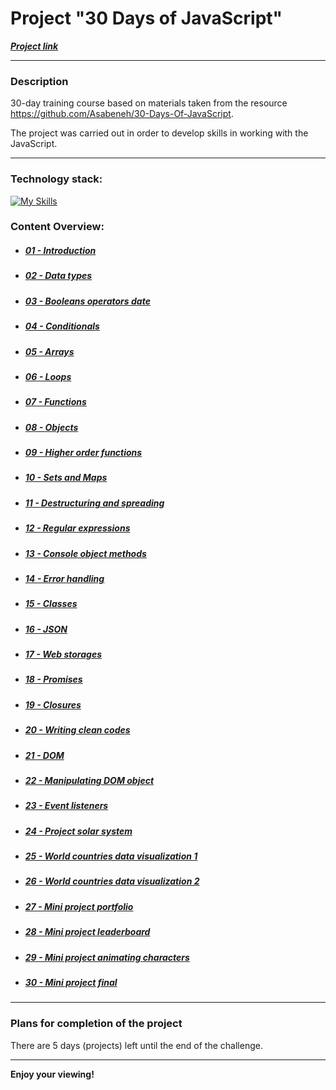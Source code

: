 # Project "30 Days of JavaScript"
***[Project link](https://loner789.github.io/30-days-of-js)***
___
### Description
30-day training course based on materials taken from the resource https://github.com/Asabeneh/30-Days-Of-JavaScript.

The project was carried out in order to develop skills in working with the JavaScript.
___
### Technology stack:
[![My Skills](https://skills.thijs.gg/icons?i=html,js,git)](https://skills.thijs.gg)

### Content Overview:
* ##### [01 - Introduction](https://github.com/Loner789/30-days-of-js/tree/main/01-introduction/)
* ##### [02 - Data types](https://github.com/Loner789/30-days-of-js/tree/main/02-data-types/)
* ##### [03 - Booleans operators date](https://github.com/Loner789/30-days-of-js/tree/main/03-booleans-operators-date/)
* ##### [04 - Conditionals](https://github.com/Loner789/30-days-of-js/tree/main/04-conditionals/)
* ##### [05 - Arrays](https://github.com/Loner789/30-days-of-js/tree/main/05-arrays/)
* ##### [06 - Loops](https://github.com/Loner789/30-days-of-js/tree/main/06-loops/)
* ##### [07 - Functions](https://github.com/Loner789/30-days-of-js/tree/main/07-functions/)
* ##### [08 - Objects](https://github.com/Loner789/30-days-of-js/tree/main/08-objects/)
* ##### [09 - Higher order functions](https://github.com/Loner789/30-days-of-js/tree/main/09-higher-order-functions/)
* ##### [10 - Sets and Maps](https://github.com/Loner789/30-days-of-js/tree/main/10-sets-and-maps/)
* ##### [11 - Destructuring and spreading](https://github.com/Loner789/30-days-of-js/tree/main/11-destructuring-and-spreading/)
* ##### [12 - Regular expressions](https://github.com/Loner789/30-days-of-js/tree/main/12-regular-expressions/)
* ##### [13 - Console object methods](https://github.com/Loner789/30-days-of-js/tree/main/13-console-object-methods/)
* ##### [14 - Error handling](https://github.com/Loner789/30-days-of-js/tree/main/14-error-handling/)
* ##### [15 - Classes](https://github.com/Loner789/30-days-of-js/tree/main/15-classes/)
* ##### [16 - JSON](https://github.com/Loner789/30-days-of-js/tree/main/16-json/)
* ##### [17 - Web storages](https://github.com/Loner789/30-days-of-js/tree/main/17-web-storages/)
* ##### [18 - Promises](https://github.com/Loner789/30-days-of-js/tree/main/18-promises/)
* ##### [19 - Closures](https://github.com/Loner789/30-days-of-js/tree/main/19-closures/)
* ##### [20 - Writing clean codes](https://github.com/Loner789/30-days-of-js/tree/main/20-writing-clean-codes/)
* ##### [21 - DOM](https://github.com/Loner789/30-days-of-js/tree/main/21-dom/)
* ##### [22 - Manipulating DOM object](https://github.com/Loner789/30-days-of-js/tree/main/22-manipulating-dom-object/)
* ##### [23 - Event listeners](https://github.com/Loner789/30-days-of-js/tree/main/23-event-listeners/)
* ##### [24 - Project solar system](https://github.com/Loner789/30-days-of-js/tree/main/24-project-solar-system/)
* ##### [25 - World countries data visualization 1](https://github.com/Loner789/30-days-of-js/tree/main/25-world-countries-data-visualization-1)
* ##### [26 - World countries data visualization 2]()
* ##### [27 - Mini project portfolio]()
* ##### [28 - Mini project leaderboard]()
* ##### [29 - Mini project animating characters]()
* ##### [30 - Mini project final]()
___
### Plans for completion of the project

There are 5 days (projects) left until the end of the challenge.
___
**Enjoy your viewing!**